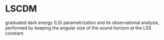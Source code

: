 # LSCDM

graduated dark energy (LS) parametrization and its observational analysis, performed by keeping the angular size of the sound horizon at the LSS constant.
